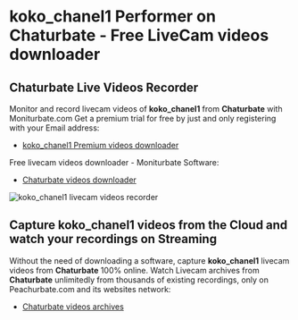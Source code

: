 # koko_chanel1 Performer on Chaturbate - Free LiveCam videos downloader

## Chaturbate Live Videos Recorder

Monitor and record livecam videos of **koko_chanel1** from **Chaturbate** with Moniturbate.com
Get a premium trial for free by just and only registering with your Email address:
* [koko_chanel1 Premium videos downloader](https://moniturbate.com/request-demo-licence-key.html)

Free livecam videos downloader - Moniturbate Software:
* [Chaturbate videos downloader](https://moniturbate.com/moniturbate-download-software.html)

![koko_chanel1 livecam videos recorder](https://peachurnet.com/templates/moniturbate-software.png)


## Capture koko_chanel1 videos from the Cloud and watch your recordings on Streaming

Without the need of downloading a software, capture **koko_chanel1** livecam videos from **Chaturbate** 100% online.
Watch Livecam archives from **Chaturbate** unlimitedly from thousands of existing recordings, only on Peachurbate.com and its websites network:
* [Chaturbate videos archives](https://peachurnet.com/)